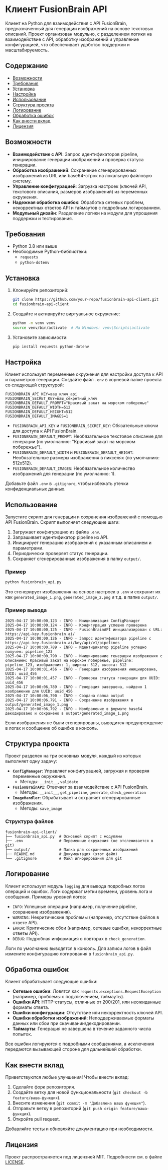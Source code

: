 # Клиент FusionBrain API

Клиент на Python для взаимодействия с API FusionBrain, предназначенный для генерации изображений на основе текстовых описаний. Проект организован модульно, с разделением логики на взаимодействие с API, обработку изображений и управление конфигурацией, что обеспечивает удобство поддержки и масштабируемость.

## Содержание
- [Возможности](#возможности)
- [Требования](#требования)
- [Установка](#установка)
- [Настройка](#настройка)
- [Использование](#использование)
- [Структура проекта](#структура-проекта)
- [Логирование](#логирование)
- [Обработка ошибок](#обработка-ошибок)
- [Как внести вклад](#как-внести-вклад)
- [Лицензия](#лицензия)

## Возможности
- **Взаимодействие с API**: Запрос идентификаторов pipeline, инициирование генерации изображений и проверка статуса генерации.
- **Обработка изображений**: Сохранение сгенерированных изображений из URL или base64-строк на локальную файловую систему.
- **Управление конфигурацией**: Загрузка настроек (ключей API, текстового описания, размеров изображений) из переменных окружения.
- **Надежная обработка ошибок**: Обработка сетевых проблем, некорректных ответов API и таймаутов с подробным логированием.
- **Модульный дизайн**: Разделение логики на модули для упрощения поддержки и тестирования.

## Требования
- Python 3.8 или выше
- Необходимые Python-библиотеки:
  - `requests`
  - `python-dotenv`

## Установка
1. Клонируйте репозиторий:
   ```bash
   git clone https://github.com/your-repo/fusionbrain-api-client.git
   cd fusionbrain-api-client
   ```

2. Создайте и активируйте виртуальное окружение:
   ```bash
   python -m venv venv
   source venv/bin/activate  # На Windows: venv\Scripts\activate
   ```

3. Установите зависимости:
   ```bash
   pip install requests python-dotenv
   ```

## Настройка
Клиент использует переменные окружения для настройки доступа к API и параметров генерации. Создайте файл `.env` в корневой папке проекта со следующей структурой:

```env
FUSIONBRAIN_API_KEY=ваш_ключ_api
FUSIONBRAIN_SECRET_KEY=ваш_секретный_ключ
FUSIONBRAIN_DEFAULT_PROMPT="Красивый закат на морском побережье"
FUSIONBRAIN_DEFAULT_WIDTH=512
FUSIONBRAIN_DEFAULT_HEIGHT=512
FUSIONBRAIN_DEFAULT_IMAGES=1
```

- `FUSIONBRAIN_API_KEY` и `FUSIONBRAIN_SECRET_KEY`: Обязательные ключи для доступа к API FusionBrain.
- `FUSIONBRAIN_DEFAULT_PROMPT`: Необязательное текстовое описание для генерации (по умолчанию: "Красивый закат на морском побережье").
- `FUSIONBRAIN_DEFAULT_WIDTH` и `FUSIONBRAIN_DEFAULT_HEIGHT`: Необязательные размеры изображения в пикселях (по умолчанию: 512x512).
- `FUSIONBRAIN_DEFAULT_IMAGES`: Необязательное количество изображений для генерации (по умолчанию: 1).

Добавьте файл `.env` в `.gitignore`, чтобы избежать утечки конфиденциальных данных.

## Использование
Запустите скрипт для генерации и сохранения изображений с помощью API FusionBrain. Скрипт выполняет следующие шаги:
1. Загружает конфигурацию из файла `.env`.
2. Запрашивает идентификатор pipeline из API.
3. Инициирует генерацию изображений с указанным описанием и параметрами.
4. Периодически проверяет статус генерации.
5. Сохраняет сгенерированные изображения в папку `output/`.

### Пример
```bash
python fusionbrain_api.py
```

Это сгенерирует изображения на основе настроек в `.env` и сохранит их как `generated_image_1.png`, `generated_image_2.png` и т.д. в папке `output/`.

### Пример вывода
```
2025-04-17 10:00:00,123 - INFO - Инициализация ConfigManager
2025-04-17 10:00:00,124 - INFO - Конфигурация успешно проверена
2025-04-17 10:00:00,125 - INFO - FusionBrainAPI инициализирован с URL: https://api-key.fusionbrain.ai/
2025-04-17 10:00:00,126 - INFO - Запрос идентификатора pipeline с https://api-key.fusionbrain.ai/key/api/v1/pipelines
2025-04-17 10:00:00,789 - INFO - Идентификатор pipeline успешно получен: pipeline_123
2025-04-17 10:00:00,790 - INFO - Инициирование генерации изображения с описанием: Красивый закат на морском побережье, pipeline: pipeline_123, изображения: 1, ширина: 512, высота: 512
2025-04-17 10:00:01,456 - INFO - Генерация изображения инициирована, UUID: uuid_456
2025-04-17 10:00:01,457 - INFO - Проверка статуса генерации для UUID: uuid_456
2025-04-17 10:00:06,789 - INFO - Генерация завершена, найдено 1 изображение для UUID: uuid_456
2025-04-17 10:00:06,790 - INFO - Создана папка output
2025-04-17 10:00:06,791 - INFO - Сохранение изображения в output/generated_image_1.png
2025-04-17 10:00:06,792 - INFO - Изображение в формате base64 декодировано и сохранено в output/generated_image_1.png
```

Если изображения не были сгенерированы, выводится предупреждение в логах и сообщение об ошибке в консоль.

## Структура проекта
Проект разделен на три основных модуля, каждый из которых выполняет одну задачу:

- **`ConfigManager`**: Управляет конфигурацией, загружая и проверяя переменные окружения.
  - Методы: `__init__`, `validate`
- **`FusionBrainAPI`**: Отвечает за взаимодействие с API FusionBrain.
  - Методы: `__init__`, `get_pipeline`, `generate`, `check_generation`
- **`ImageHandler`**: Обрабатывает и сохраняет сгенерированные изображения.
  - Методы: `save_image`

### Структура файлов
```
fusionbrain-api-client/
├── fusionbrain_api.py  # Основной скрипт с модулями
├── .env                # Переменные окружения (не отслеживается в git)
├── output/             # Папка для сохраненных изображений
├── README.md           # Документация (этот файл)
└── .gitignore          # Файл игнорирования для git
```

## Логирование
Клиент использует модуль `logging` для вывода подробных логов операций и ошибок. Логи содержат метки времени, уровень лога и сообщения. Примеры уровней логов:
- `INFO`: Успешные операции (например, получение pipeline, сохранение изображения).
- `WARNING`: Некритические проблемы (например, отсутствие файлов в ответе API).
- `ERROR`: Критические сбои (например, сетевые ошибки, некорректные ответы API).
- `DEBUG`: Подробная информация о повторах в `check_generation`.

Логи по умолчанию выводятся в консоль. Для записи логов в файл измените конфигурацию логирования в `fusionbrain_api.py`.

## Обработка ошибок
Клиент обрабатывает следующие ошибки:
- **Сетевые ошибки**: Ловятся как `requests.exceptions.RequestException` (например, проблемы с подключением, таймауты).
- **Ошибки API**: HTTP-статусы, отличные от 200/201, или неожиданные форматы ответа.
- **Ошибки конфигурации**: Отсутствие или некорректность ключей API.
- **Ошибки обработки изображений**: Неподдерживаемые форматы данных или сбои при скачивании/декодировании.
- **Таймауты**: Генерация не завершена в течение заданного числа попыток.

Все ошибки логируются с подробными сообщениями, а исключения передаются вызывающей стороне для дальнейшей обработки.

## Как внести вклад
Приветствуются любые улучшения! Чтобы внести вклад:
1. Сделайте форк репозитория.
2. Создайте ветку для новой функциональности (`git checkout -b feature/ваша-функция`).
3. Внесите изменения (`git commit -m "Добавлена ваша функция"`).
4. Отправьте ветку в репозиторий (`git push origin feature/ваша-функция`).
5. Откройте pull request.

Добавляйте тесты и обновляйте документацию при необходимости.

## Лицензия
Проект распространяется под лицензией MIT. Подробности см. в файле [LICENSE](LICENSE).
